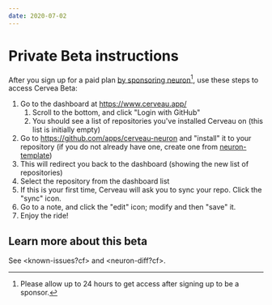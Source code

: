 ```yaml
---
date: 2020-07-02
---
```


# Private Beta instructions

After you sign up for a paid plan [by sponsoring neuron](https://github.com/sponsors/srid)[^wait], use these steps to access Cervea Beta:

[^wait]: Please allow up to 24 hours to get access after signing up to be a sponsor.

1. Go to the dashboard at <https://www.cerveau.app/>
   1. Scroll to the bottom, and click "Login with GitHub"
   1. You should see a list of repositories you've installed Cerveau on (this list is initially empty)
1. Go to <https://github.com/apps/cerveau-neuron> and "install" it to your repository (if you do not already have one, create one from [neuron-template](https://github.com/srid/neuron-template))
1. This will redirect you back to the dashboard (showing the new list of repositories)
1. Select the repository from the dashboard list
1. If this is your first time, Cerveau will ask you to sync your repo. Click the "sync" icon.
1. Go to a note, and click the "edit" icon; modify and then "save" it.
1. Enjoy the ride!

## Learn more about this beta

See <known-issues?cf> and <neuron-diff?cf>.
